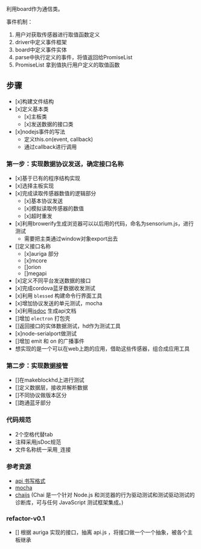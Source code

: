 利用board作为通信类。

事件机制：
1. 用户对获取传感器进行取值函数定义
2. driver中定义事件框架
3. board中定义事件实体
4. parse中执行定义的事件，将值返回给PromiseList
5. PromiseList 拿到值执行用户定义的取值函数


## 步骤
- [x]构建文件结构
- [x]定义基本类
    - [x]主板类
    - [x]发送数据的接口类
- [x]nodejs事件的写法
    - 定义this.on(event, callback)
    - 通过callback进行调用

### 第一步：实现数据协议发送，确定接口名称
- [x]基于已有的程序结构实现
- [x]选择主板实现
- [x]完成读取传感器数值的逻辑部分
    - [x]基本协议发送
    - [x]模拟读取传感器的数值
    - [x]超时重发
- [x]利用browerify生成浏览器可以以后用的代码，命名为sensorium.js，进行测试
    - 需要把主类通过window对象export出去
- []定义接口名称
    - [x]auriga 部分
    - [x]mcore
    - []orion
    - []megapi
- [x]定义不同平台发送数据的接口
- [x]完成cordova蓝牙数据收发测试
- [x]利用 `blessed` 构建命令行界面工具
- [x]增加协议发送的单元测试，mocha
- [x]利用[jsdoc](http://usejsdoc.org/) 生成api文档
- []增加 `electron` 打包壳
- []返回接口的实体数据测试，hd作为测试工具
- [x]node-serialport做测试
- []增加 emit 和 on 的广播事件
- 想实现的是一个可以在web上跑的应用，借助这些传感器，组合成应用工具

### 第二步：实现数据接管
- []在makeblockhd上进行测试
- []定义数据层，接收并解析数据
- []不同协议做版本区分
- []跑通蓝牙部分

### 代码规范
- 2个空格代替tab
- 注释采用jsDoc规范
- 文件名称统一采用`_`连接


### 参考资源
- [api 书写格式](http://johnny-five.io/examples/sensor/)
- [mocha](http://mochajs.org)
- [chaijs](http://chaijs.com/)
(Chai 是一个针对 Node.js 和浏览器的行为驱动测试和测试驱动测试的诊断库，可与任何 JavaScript 测试框架集成。)


### refactor-v0.1
- [] 根据 auriga 实现的接口，抽离 api.js ，将接口做一个一个抽象，被各个主板继承

